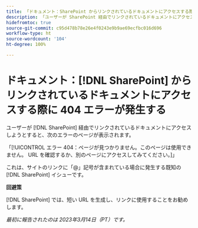 ```yaml
---
title: 「ドキュメント：SharePoint からリンクされているドキュメントにアクセスする際に 404 エラーが発生する」
description: 「ユーザーが SharePoint 経由でリンクされているドキュメントにアクセスしようとすると、404 エラーのページが表示されます。」
hidefromtoc: true
source-git-commit: c95d478b78e26e4f0243e9b9ae69ecfbc016d696
workflow-type: ht
source-wordcount: '104'
ht-degree: 100%

---
```



# ドキュメント：[!DNL SharePoint] からリンクされているドキュメントにアクセスする際に 404 エラーが発生する

<!--This issue is on the WF and WFP TOCs-->

ユーザーが [!DNL SharePoint] 経由でリンクされているドキュメントにアクセスしようとすると、次のエラーのページが表示されます。

「[!UICONTROL エラー 404：ページが見つかりません。このページは使用できません。 URL を確認するか、別のページにアクセスしてみてください。]」

これは、サイトのリンクに「@」記号が含まれている場合に発生する既知の [!DNL SharePoint] イシューです。

**回避策**

[!DNL SharePoint] では、短い URL を生成し、リンクに使用することをお勧めします。

_最初に報告されたのは 2023年3月14日（PT）です。_


